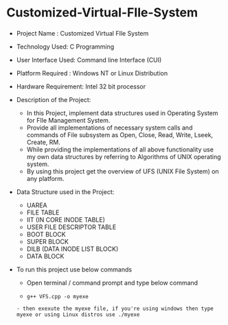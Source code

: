 # Customized-Virtual-FIle-System
###  
- Project Name : Customized Virtual FIle System
- Technology Used: C Programming 
- User Interface Used: Command line Interface (CUI)
- Platform Required : Windows NT or Linux Distribution
- Hardware Requirement: Intel 32 bit processor
- Description of  the Project: 
  - In this Project, implement data structures used in Operating System for FIle Management System.
  - Provide all implementations of necessary system calls and commands of File subsystem as Open, Close, Read, Write, Lseek, Create, RM. 
  - While providing the implementations of all above functionality use my own data
structures by referring to Algorithms of UNIX operating system.
  - By using this project get the overview of UFS (UNIX File System) on any platform.

- Data Structure used in the Project: 
  - UAREA
  - FILE TABLE
  - IIT (IN CORE INODE TABLE)
  - USER FILE DESCRIPTOR TABLE
  - BOOT BLOCK
  - SUPER BLOCK
  - DILB (DATA INODE LIST BLOCK)
  - DATA BLOCK 

- To run this project use below commands
  - Open terminal / command prompt and type below command
  - `````
    g++ VFS.cpp -o myexe
   `````
  - then exexute the myexe file, if you're using windows then type myexe or using Linux distros use ./myexe 
